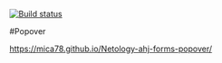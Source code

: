 [![Build status](https://ci.appveyor.com/api/projects/status/7ge9uuqalleg20j7/branch/main?svg=true)](https://ci.appveyor.com/project/Mica78/netology-ahj-forms-popover/branch/main)

#Popover

https://mica78.github.io/Netology-ahj-forms-popover/

